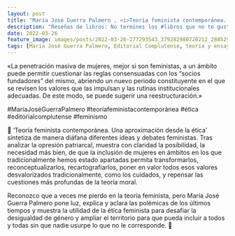 ```yaml
---
layout: post
title: "María José Guerra Palmero , <i>Teoría feminista contemporánea. Una aproximación desde la ética</i>"
description: "Reseñas de libros: No termines los #libros que no te gustan. I els #llibres que t'agraden llegeix-los tants cops com calgui."
date: 2022-03-26
feature_image: images/posts/2022-03-26-277293543_379282980720212_2885295383272906941_n_18011563345391434.webp
tags: [María José Guerra Palmero, Editorial Complutense, teoría y ensayo feminista]
---
```


«La penetración masiva de mujeres, mejor si son feministas, a un ámbito puede permitir cuestionar las reglas consensuadas con los “socios fundadores” del mismo, abriendo un nuevo periodo constituyente en el que se revisen los valores que las impulsan y las rutinas institucionales adecuadas. De este modo, se puede sugerir una reestructuración.»
<!--more-->

#MaríaJoséGuerraPalmero #teoríafeministacontemporánea #ética #editorialcomplutense #feminismo

🌼 ‘Teoría feminista contemporánea. Una aproximación desde la ética’ sintetiza de manera diáfana diferentes ideas y debates feministas. Tras analizar la opresión patriarcal, muestra con claridad la posibilidad, la necesidad más bien, de que la inclusión de mujeres en ámbitos en los que tradicionalmente hemos estado apartadas permita transformarlos, reconceptualizarlos, recartografiarlos, poner en valor todos esos valores desvalorizados tradicionalmente, como los cuidados, y repensar las cuestiones más profundas de la teoría moral.

Reconozco que a veces me pierdo en la teoría feminista, pero María José Guerra Palmero pone luz, explica y aclara las polémicas de los últimos tiempos y muestra la utilidad de la ética feminista para desafiar la desigualdad de género y ampliar el territorio para que pueda incluir a todos y todas sin que nadie usurpe lo que no le corresponde. 🌼
